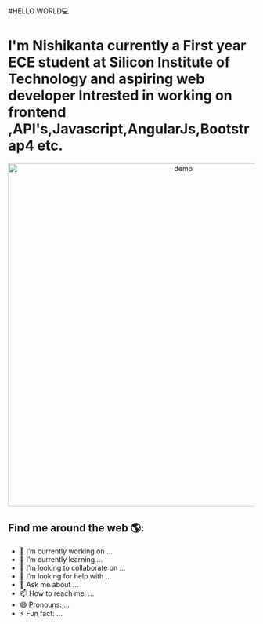 #HELLO WORLD💻

 <h1>
            I'm  Nishikanta currently a First year ECE student at Silicon Institute of Technology and aspiring web developer 
                              Intrested in working on frontend ,API's,Javascript,AngularJs,Bootstrap4 etc.
</h1>

<p align="center">
  <img width="700" align="center" src="https://user-images.githubusercontent.com/9840435/60266022-72a82400-98e7-11e9-9958-f9004c2f97e1.gif" alt="demo"/>
</p>


## Find me around the web 🌎:



- 🔭 I’m currently working on ...
- 🌱 I’m currently learning ...
- 👯 I’m looking to collaborate on ...
- 🤔 I’m looking for help with ...
- 💬 Ask me about ...
- 📫 How to reach me: ...
- 😄 Pronouns: ...
- ⚡ Fun fact: ...
